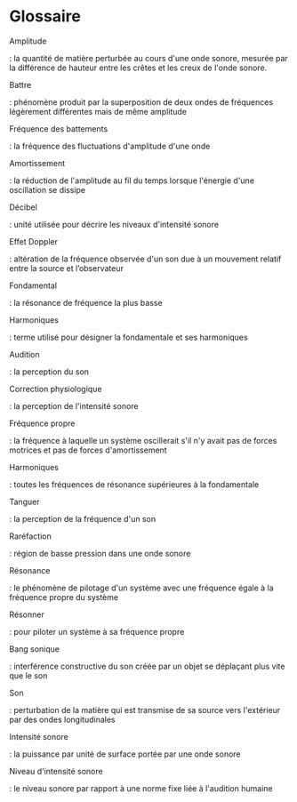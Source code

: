 # Glossaire

Amplitude

: la quantité de matière perturbée au cours d'une onde sonore, mesurée par la différence de hauteur entre les crêtes et les creux de l'onde sonore.

Battre

: phénomène produit par la superposition de deux ondes de fréquences légèrement différentes mais de même amplitude

Fréquence des battements

: la fréquence des fluctuations d'amplitude d'une onde

Amortissement

: la réduction de l'amplitude au fil du temps lorsque l'énergie d'une oscillation se dissipe

Décibel

: unité utilisée pour décrire les niveaux d'intensité sonore

Effet Doppler

: altération de la fréquence observée d'un son due à un mouvement relatif entre la source et l’observateur

Fondamental

: la résonance de fréquence la plus basse

Harmoniques

: terme utilisé pour désigner la fondamentale et ses harmoniques

Audition

: la perception du son

Correction physiologique

: la perception de l'intensité sonore

Fréquence propre

: la fréquence à laquelle un système oscillerait s'il n'y avait pas de forces motrices et pas de forces d'amortissement

Harmoniques

: toutes les fréquences de résonance supérieures à la fondamentale

Tanguer

: la perception de la fréquence d'un son

Raréfaction

: région de basse pression dans une onde sonore

Résonance

: le phénomène de pilotage d'un système avec une fréquence égale à la fréquence propre du système

Résonner

: pour piloter un système à sa fréquence propre

Bang sonique

: interférence constructive du son créée par un objet se déplaçant plus vite que le son

Son

: perturbation de la matière qui est transmise de sa source vers l'extérieur par des ondes longitudinales

Intensité sonore

: la puissance par unité de surface portée par une onde sonore

Niveau d'intensité sonore

: le niveau sonore par rapport à une norme fixe liée à l'audition humaine
